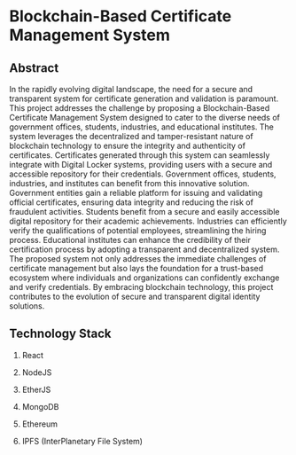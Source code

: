 ﻿# Blockchain-Based Certificate Management System

## Abstract 

In the rapidly evolving digital landscape, the need for a secure and transparent system for certificate generation and validation is paramount. This project addresses the challenge by proposing a Blockchain-Based Certificate Management System designed to cater to the diverse needs of government offices, students, industries, and educational institutes. The system leverages the decentralized and tamper-resistant nature of blockchain technology to ensure the integrity and authenticity of certificates. Certificates generated through this system can seamlessly integrate with Digital Locker systems, providing users with a secure and accessible repository for their credentials. Government offices, students, industries, and institutes can benefit from this innovative solution. Government entities gain a reliable platform for issuing and validating official certificates, ensuring data integrity and reducing the risk of fraudulent activities. Students benefit from a secure and easily accessible digital repository for their academic achievements. Industries can efficiently verify the qualifications of potential employees, streamlining the hiring process. Educational institutes can enhance the credibility of their certification process by adopting a transparent and decentralized system. The proposed system not only addresses the immediate challenges of certificate management but also lays the foundation for a trust-based ecosystem where individuals and organizations can confidently exchange and verify credentials. By embracing blockchain technology, this project contributes to the evolution of secure and transparent digital identity solutions.


## Technology Stack

1) React
 
2) NodeJS

3) EtherJS

4) MongoDB

5) Ethereum

6) IPFS (InterPlanetary File System)

